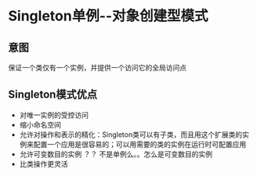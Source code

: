 # Singleton单例--对象创建型模式

## 意图

保证一个类仅有一个实例，并提供一个访问它的全局访问点

## Singleton模式优点

* 对唯一实例的受控访问
* 缩小命名空间
* 允许对操作和表示的精化：Singleton类可以有子类，而且用这个扩展类的实例来配置一个应用是很容易的；可以用需要的类的实例在运行时可配置应用
* 允许可变数目的实例 ？？ 不是单例么。。怎么是可变数目的实例
* 比类操作更灵活
